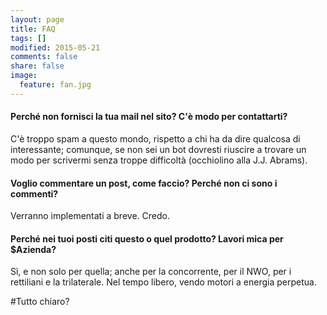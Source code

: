 ```yaml
---
layout: page
title: FAQ
tags: []
modified: 2015-05-21
comments: false
share: false
image:
  feature: fan.jpg
---
```


#### Perché non fornisci la tua mail nel sito? C'è modo per contattarti?
C'è troppo spam a questo mondo, rispetto a chi ha da dire qualcosa di interessante; comunque, se non sei un bot dovresti riuscire a trovare un modo per scrivermi senza troppe difficoltà (occhiolino alla J.J. Abrams).

#### Voglio commentare un post, come faccio? Perché non ci sono i commenti?
Verranno implementati a breve. Credo.

#### Perché nei tuoi posti citi questo o quel prodotto? Lavori mica per $Azienda?
Sì, e non solo per quella; anche per la concorrente, per il NWO, per i rettiliani e la trilaterale. Nel tempo libero, vendo motori a energia perpetua. 

#Tutto chiaro?


